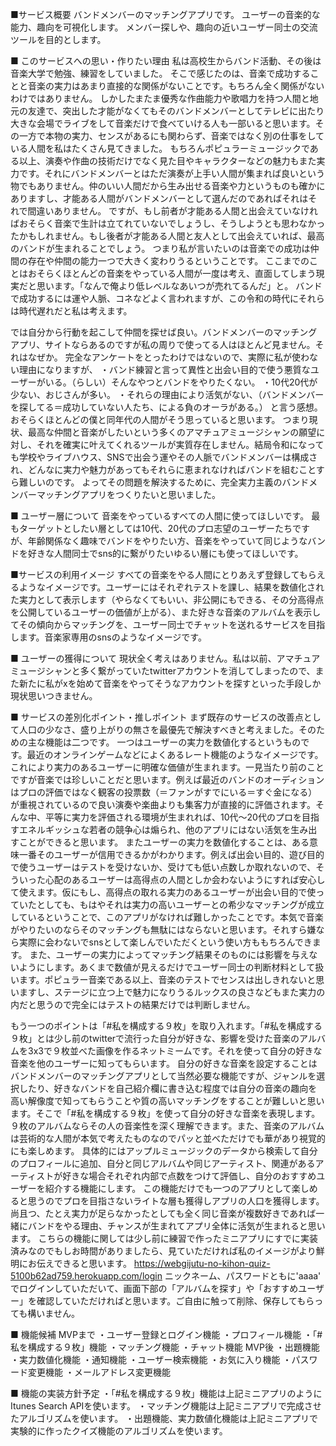 ■サービス概要
バンドメンバーのマッチングアプリです。
ユーザーの音楽的な能力、趣向を可視化します。
メンバー探しや、趣向の近いユーザー同士の交流ツールを目的とします。


■ このサービスへの思い・作りたい理由
私は高校生からバンド活動、その後は音楽大学で勉強、練習をしていました。
そこで感じたのは、音楽で成功することと音楽の実力はあまり直接的な関係がないことです。もちろん全く関係がないわけではありません。
しかしたまたま優秀な作曲能力や歌唱力を持つ人間と地元の友達で、突出した才能がなくてもそのバンドメンバーとしてテレビに出たり大きな会場でライブをして音楽だけで食べていける人も一部いると思います。その一方で本物の実力、センスがあるにも関わらず、音楽ではなく別の仕事をしている人間を私はたくさん見てきました。
もちろんポピュラーミュージックである以上、演奏や作曲の技術だけでなく見た目やキャラクターなどの魅力もまた実力です。それにバンドメンバーとはただ演奏が上手い人間が集まれば良いという物でもありません。仲のいい人間だから生み出せる音楽や力というものも確かにありますし、才能ある人間がバンドメンバーとして選んだのであればそれはそれで間違いありません。
ですが、もし前者が才能ある人間と出会えていなければおそらく音楽で生計は立てれていないでしょうし、そうしようとも思わなかったかもしれません。もし後者が才能ある人間と友人として出会えていれば、最高のバンドが生まれることでしょう。
つまり私が言いたいのは音楽での成功は仲間の存在や仲間の能力一つで大きく変わりうるということです。
ここまでのことはおそらくほとんどの音楽をやっている人間が一度は考え、直面してしまう現実だと思います。「なんで俺より低レベルなあいつが売れてるんだ」と。
バンドで成功するには運や人脈、コネなどよく言われますが、この令和の時代にそれらは時代遅れだと私は考えます。

では自分から行動を起こして仲間を探せば良い。バンドメンバーのマッチングアプリ、サイトならあるのですが私の周りで使ってる人はほとんど見ません。それはなぜか。
完全なアンケートをとったわけではないので、実際に私が使わない理由になりますが、
・バンド練習と言って異性と出会い目的で使う悪質なユーザーがいる。（らしい）そんなやつとバンドをやりたくない。
・10代20代が少ない、おじさんが多い。
・それらの理由により活気がない、（バンドメンバーを探してる＝成功していない人たち、による負のオーラがある。）
と言う感想。おそらくほとんどの僕と同年代の人間がそう思っていると思います。
つまり現状、最高な仲間と音楽がしたいという多くのアマチュアミュージシャンの願望に対し、それを確実に叶えてくれるツールが実質存在しません。結局令和になっても学校やライブハウス、SNSで出会う運やその人脈でバンドメンバーは構成され、どんなに実力や魅力があってもそれらに恵まれなければバンドを組むことすら難しいのです。
よってその問題を解決するために、完全実力主義のバンドメンバーマッチングアプリをつくりたいと思いました。


■ ユーザー層について
音楽をやっているすべての人間に使ってほしいです。
最もターゲットとしたい層としては10代、20代のプロ志望のユーザーたちですが、年齢関係なく趣味でバンドをやりたい方、音楽をやっていて同じようなバンドを好きな人間同士でsns的に繋がりたいゆるい層にも使ってほしいです。


■サービスの利用イメージ
すべての音楽をやる人間にとりあえず登録してもらえるようなイメージです。ユーザーにはそれぞれテストを課し、結果を数値化された実力として表示します（やらなくてもいい、非公開にもできる、その分高得点を公開しているユーザーの価値が上がる）、また好きな音楽のアルバムを表示してその傾向からマッチングを、ユーザー同士でチャットを送れるサービスを目指します。音楽家専用のsnsのようなイメージです。


■ ユーザーの獲得について
現状全く考えはありません。私は以前、アマチュアミュージシャンと多く繋がっていたtwitterアカウントを消してしまったので、また新たに私がxを始めて音楽をやってそうなアカウントを探すといった手段しか現状思いつきません。


■ サービスの差別化ポイント・推しポイント
まず既存のサービスの改善点として人口の少なさ、盛り上がりの無さを最優先で解決すべきと考えました。そのための主な機能は二つです。
一つはユーザーの実力を数値化するというものです。最近のオンラインゲームなどによくあるレート機能のようなイメージです。
これにより実力のあるユーザーに明確な価値が生まれます。一見当たり前のことですが音楽では珍しいことだと思います。例えば最近のバンドのオーディションはプロの評価ではなく観客の投票数（＝ファンがすでにいる＝すぐ金になる）が重視されているので良い演奏や楽曲よりも集客力が直接的に評価されます。そんな中、平等に実力を評価される環境が生まれれば、10代〜20代のプロを目指すエネルギッシュな若者の競争心は煽られ、他のアプリにはない活気を生み出すことができると思います。
またユーザーの実力を数値化することは、ある意味一番そのユーザーが信用できるかがわかります。例えば出会い目的、遊び目的で使うユーザーはテストを受けないか、受けても低い点数しか取れないので、そういった心配のあるユーザーは高得点の人間としか会わないようにすれば安心して使えます。仮にもし、高得点の取れる実力のあるユーザーが出会い目的で使っていたとしても、もはやそれは実力の高いユーザーとの希少なマッチングが成立しているということで、このアプリがなければ難しかったことです。本気で音楽がやりたいのならそのマッチングも無駄にはならないと思います。それすら嫌なら実際に会わないでsnsとして楽しんでいただくという使い方ももちろんできます。
また、ユーザーの実力によってマッチング結果そのものには影響を与えないようにします。あくまで数値が見えるだけでユーザー同士の判断材料として扱います。ポピュラー音楽である以上、音楽のテストでセンスは出しきれないと思いますし、ステージに立つ上で魅力になりうるルックスの良さなどもまた実力の内だと思うので完全にはテストの結果だけでは判断しません。

もう一つのポイントは「#私を構成する９枚」を取り入れます。「#私を構成する９枚」とは少し前のtwitterで流行った自分が好きな、影響を受けた音楽のアルバムを3x3で９枚並べた画像を作るネットミームです。それを使って自分の好きな音楽を他のユーザーに知ってもらいます。
自分の好きな音楽を設定することはバンドメンバーのマッチングアプリとして当然必要な機能ですが、ジャンルを選択したり、好きなバンドを自己紹介欄に書き込む程度では自分の音楽の趣向を高い解像度で知ってもらうことや質の高いマッチングをすることが難しいと思います。そこで「#私を構成する９枚」を使って自分の好きな音楽を表現します。９枚のアルバムならその人の音楽性を深く理解できます。また、音楽のアルバムは芸術的な人間が本気で考えたものなのでパッと並べただけでも華があり視覚的にも楽しめます。
具体的にはアップルミュージックのデータから検索して自分のプロフィールに追加、自分と同じアルバムや同じアーティスト、関連があるアーティストが好きな場合それぞれ内部で点数をつけて評価し、自分のおすすめユーザーを紹介する機能にします。
この機能だけでも一つのアプリとして楽しめると思うのでプロを目指さないライトな層も獲得しアプリの人口を獲得します。尚且つ、たとえ実力が足らなかったとしても全く同じ音楽が複数好きであれば一緒にバンドをやる理由、チャンスが生まれてアプリ全体に活気が生まれると思います。
こちらの機能に関しては少し前に練習で作ったミニアプリにすでに実装済みなのでもしお時間がありましたら、見ていただければ私のイメージがより鮮明にお伝えできると思います。
https://webgijutu-no-kihon-quiz-5100b62ad759.herokuapp.com/login
ニックネーム、パスワードともに'aaaa'
でログインしていただいて、画面下部の「アルバムを探す」や「おすすめユーザー」を確認していただければと思います。ご自由に触って削除、保存してもらっても構いません。


■ 機能候補
MVPまで
・ユーザー登録とログイン機能
・プロフィール機能
・「#私を構成する９枚」機能
・マッチング機能
・チャット機能
MVP後
・出題機能
・実力数値化機能
・通知機能
・ユーザー検索機能
・お気に入り機能
・パスワード変更機能
・メールアドレス変更機能



■ 機能の実装方針予定
・「#私を構成する９枚」機能は上記ミニアプリのようにItunes Search APIを使います。
・マッチング機能は上記ミニアプリで完成させたアルゴリズムを使います。
・出題機能、実力数値化機能は上記ミニアプリで実験的に作ったクイズ機能のアルゴリズムを使います。
